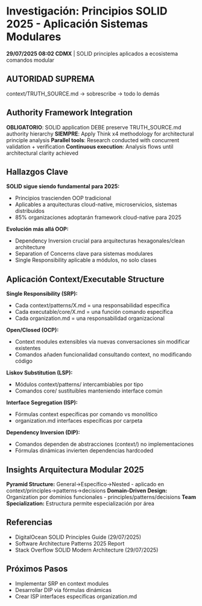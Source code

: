 # Investigación: Principios SOLID 2025 - Aplicación Sistemas Modulares

**29/07/2025 08:02 CDMX** | SOLID principles aplicados a ecosistema comandos modular

## AUTORIDAD SUPREMA
context/TRUTH_SOURCE.md → sobrescribe → todo lo demás

## Authority Framework Integration
**OBLIGATORIO**: SOLID application DEBE preserve TRUTH_SOURCE.md authority hierarchy
**SIEMPRE**: Apply Think x4 methodology for architectural principle analysis
**Parallel tools**: Research conducted with concurrent validation + verification
**Continuous execution**: Analysis flows until architectural clarity achieved

## Hallazgos Clave

**SOLID sigue siendo fundamental para 2025:**
- Principios trascienden OOP tradicional
- Aplicables a arquitecturas cloud-native, microservicios, sistemas distribuidos
- 85% organizaciones adoptarán framework cloud-native para 2025

**Evolución más allá OOP:**
- Dependency Inversion crucial para arquitecturas hexagonales/clean architecture
- Separation of Concerns clave para sistemas modulares
- Single Responsibility aplicable a módulos, no solo clases

## Aplicación Context/Executable Structure

**Single Responsibility (SRP):**
- Cada context/patterns/X.md = una responsabilidad específica
- Cada executable/core/X.md = una función comando específica
- Cada organization.md = una responsabilidad organizacional

**Open/Closed (OCP):**
- Context modules extensibles vía nuevas conversaciones sin modificar existentes
- Comandos añaden funcionalidad consultando context, no modificando código

**Liskov Substitution (LSP):**
- Módulos context/patterns/ intercambiables por tipo
- Comandos core/ sustituibles manteniendo interface común

**Interface Segregation (ISP):**
- Fórmulas context específicas por comando vs monolítico
- organization.md interfaces específicas por carpeta

**Dependency Inversion (DIP):**
- Comandos dependen de abstracciones (context/) no implementaciones
- Fórmulas dinámicas invierten dependencias hardcoded

## Insights Arquitectura Modular 2025

**Pyramid Structure:** General→Específico→Nested - aplicado en context/principles→patterns→decisions
**Domain-Driven Design:** Organization por dominios funcionales - principles/patterns/decisions
**Team Specialization:** Estructura permite especialización por área

## Referencias
- DigitalOcean SOLID Principles Guide (29/07/2025)
- Software Architecture Patterns 2025 Report
- Stack Overflow SOLID Modern Architecture (29/07/2025)

## Próximos Pasos
- Implementar SRP en context modules
- Desarrollar DIP via fórmulas dinámicas
- Crear ISP interfaces específicas organization.md